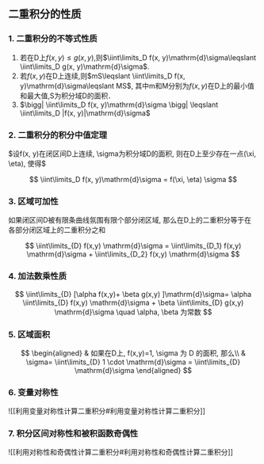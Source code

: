 ## 二重积分的性质

### 1. 二重积分的不等式性质

1. 若在D上$f(x, y) \leqslant g(x, y)$,则$\iint\limits_D f(x, y)\mathrm{d}\sigma\leqslant \iint\limits_D g(x, y)\mathrm{d}\sigma$.
2. 若$f(x, y)$在D上连续,则$mS\leqslant \iint\limits_D f(x, y)\mathrm{d}\sigma\leqslant MS$, 其中m和M分别为$f(x, y)$在D上的最小值和最大值,S为积分域D的面积．
3. $\bigg| \iint\limits_D f(x, y)\mathrm{d}\sigma \bigg| \leqslant \iint\limits_D |f(x, y)|\mathrm{d}\sigma$

### 2. 二重积分的积分中值定理

$设f(x, y)在闭区间D上连续, \sigma为积分域D的面积, 则在D上至少存在一点(\xi, \eta), 使得$

$$
\iint\limits_D f(x, y)\mathrm{d}\sigma = f(\xi, \eta) \sigma
$$

### 3. 区域可加性

如果闭区间D被有限条曲线氛围有限个部分闭区域, 那么在D上的二重积分等于在各部分闭区域上的二重积分之和

$$
\iint\limits_{D} f(x,y) \mathrm{d}\sigma = \iint\limits_{D_1} f(x,y) \mathrm{d}\sigma + \iint\limits_{D_2} f(x,y) \mathrm{d}\sigma
$$

### 4. 加法数乘性质

$$
\iint\limits_{D} [\alpha f(x,y)+ \beta g(x,y) ]\mathrm{d}\sigma= \alpha \iint\limits_{D} f(x,y) \mathrm{d}\sigma + \beta \iint\limits_{D} g(x,y) \mathrm{d}\sigma \quad \alpha, \beta 为常数
$$

### 5. 区域面积

$$
\begin{aligned}
	& 如果在D上, f(x,y)=1, \sigma 为 D 的面积, 那么\\
	& \sigma= \iint\limits_{D} 1 \cdot \mathrm{d}\sigma = \iint\limits_{D} \mathrm{d}\sigma
\end{aligned}
$$

### 6. 变量对称性

![[利用变量对称性计算二重积分#利用变量对称性计算二重积分]]

### 7. 积分区间对称性和被积函数奇偶性

![[利用对称性和奇偶性计算二重积分#利用对称性和奇偶性计算二重积分]]

